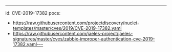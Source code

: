 ---
id: CVE-2019-17382
pocs:
  - https://raw.githubusercontent.com/projectdiscovery/nuclei-templates/master/cves/2019/CVE-2019-17382.yaml
  - https://raw.githubusercontent.com/jaeles-project/jaeles-signatures/master/cves/zabbix-improper-authentication-cve-2019-17382.yaml---
